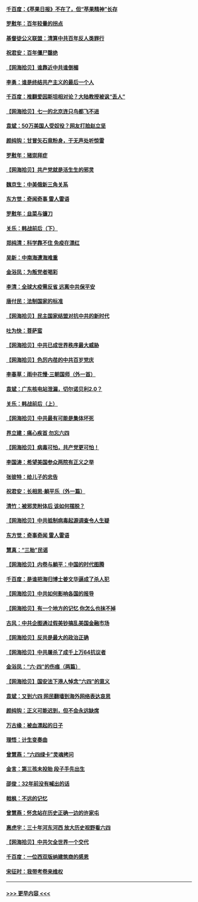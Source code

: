 #### [千百度：《苹果日报》不在了，但“苹果精神”长存](../pages/nsc993/n13046703.md?t=06252352) 
#### [罗慰年：百年较量的拐点](../pages/nsc993/n13046542.md?t=06252352) 
#### [基督徒公义联盟：清算中共百年反人类罪行](../pages/nsc993/n13046499.md?t=06252352) 
#### [祝君安：百年僵尸罄绝](../pages/nsc993/n13045595.md?t=06252352) 
#### [【网海拾贝】谁靠近中共谁倒楣](../pages/nsc993/n13044667.md?t=06252352) 
#### [李勇：谁是终结共产主义的最后一个人](../pages/nsc993/n13044397.md?t=06252352) 
#### [千百度：推翻爱因斯坦相对论？大陆教授被讽“丢人”](../pages/nsc993/n13043908.md?t=06252352) 
#### [【网海拾贝】七一的北京连只鸟都飞不进](../pages/nsc993/n13041377.md?t=06252352) 
#### [袁斌：50万美国人受奴役？网友打脸赵立坚](../pages/nsc993/n13041330.md?t=06252352) 
#### [颜纯钩：甘冒矢石竟粉身，于无声处听惊雷](../pages/nsc993/n13041140.md?t=06252352) 
#### [罗慰年：猪崇拜症](../pages/nsc993/n13041071.md?t=06252352) 
#### [【网海拾贝】共产党就是活生生的邪灵](../pages/nsc993/n13036627.md?t=06252352) 
#### [魏京生：中美俄新三角关系](../pages/nsc993/n13035986.md?t=06252352) 
#### [东方觉：奇闻奇事 雷人雷语](../pages/nsc993/n13035878.md?t=06252352) 
#### [罗慰年：韭菜与镰刀](../pages/nsc993/n13034374.md?t=06252352) 
#### [关乐：韩战前后（下）](../pages/nsc993/n13034113.md?t=06252352) 
#### [郑纯清：科学靠不住 免疫在漂红](../pages/nsc993/n13034093.md?t=06252352) 
#### [吴新：中南海遭海难重](../pages/nsc993/n13034084.md?t=06252352) 
#### [金浴凤：为叛党者喝彩](../pages/nsc993/n13034058.md?t=06252352) 
#### [李清：全球大疫需反省 远离中共保平安](../pages/nsc993/n13033784.md?t=06252352) 
#### [唐付民：法制国家的标准](../pages/nsc993/n13032944.md?t=06252352) 
#### [【网海拾贝】民主国家结盟对抗中共的新时代](../pages/nsc993/n13031717.md?t=06252352) 
#### [吐为快：菩萨蛮](../pages/nsc993/n13030033.md?t=06252352) 
#### [【网海拾贝】中共已成世界秩序最大威胁](../pages/nsc993/n13028138.md?t=06252352) 
#### [【网海拾贝】色厉内荏的中共百岁党庆](../pages/nsc993/n13025582.md?t=06252352) 
#### [李春草：雨中花慢‧三朝国师（外一首）](../pages/nsc993/n13025567.md?t=06252352) 
#### [袁斌：广东核电站泄漏，切尔诺贝利2.0？](../pages/nsc993/n13025475.md?t=06252352) 
#### [关乐：韩战前后（上）](../pages/nsc993/n13025387.md?t=06252352) 
#### [【网海拾贝】中共最有可能是集体坏死](../pages/nsc993/n13023101.md?t=06252352) 
#### [界立建：痛心疾首 勿忘六四](../pages/nsc993/n13022339.md?t=06252352) 
#### [【网海拾贝】病毒可怕，共产党更可怕！](../pages/nsc993/n13020728.md?t=06252352) 
#### [李国涛：希望美国参众两院有正义之举](../pages/nsc993/n13020674.md?t=06252352) 
#### [张彼特：给儿子的忠告](../pages/nsc993/n13018934.md?t=06252352) 
#### [祝君安：长相思‧躺平乐（外一篇）](../pages/nsc993/n13018923.md?t=06252352) 
#### [清竹：被邪灵附体后 该如何摆脱？](../pages/nsc993/n13018877.md?t=06252352) 
#### [【网海拾贝】中共抵制病毒起源调查令人生疑](../pages/nsc993/n13017785.md?t=06252352) 
#### [东方觉：奇事奇闻 雷人雷语](../pages/nsc993/n13017577.md?t=06252352) 
#### [慧真：“三胎”民谣](../pages/nsc993/n13017394.md?t=06252352) 
#### [【网海拾贝】内卷与躺平：中国的时代图腾](../pages/nsc993/n13016128.md?t=06252352) 
#### [千百度：是谁把海归博士姜文华逼成了杀人犯](../pages/nsc993/n13015218.md?t=06252352) 
#### [【网海拾贝】中共如何影响各国的报导](../pages/nsc993/n13012599.md?t=06252352) 
#### [【网海拾贝】有一个地方的记忆 你怎么也抹不掉](../pages/nsc993/n13009802.md?t=06252352) 
#### [古风：中共企图通过假美钞搞乱美国金融市场](../pages/nsc993/n13009626.md?t=06252352) 
#### [【网海拾贝】反共是最大的政治正确](../pages/nsc993/n13007051.md?t=06252352) 
#### [【网海拾贝】中共屠杀了成千上万64抗议者](../pages/nsc993/n13002713.md?t=06252352) 
#### [金浴凤：“六·四”的伤痕（两篇）](../pages/nsc993/n13001719.md?t=06252352) 
#### [【网海拾贝】国安法下港人悼念“六四”的意义](../pages/nsc993/n13001039.md?t=06252352) 
#### [袁斌：又到六四 网民翻墙到海外网络表达哀思](../pages/nsc993/n13000995.md?t=06252352) 
#### [颜纯钩：正义可能迟到，但不会永远缺席](../pages/nsc993/n13000920.md?t=06252352) 
#### [万古缘：被血漂起的日子](../pages/nsc993/n13000914.md?t=06252352) 
#### [理悟：计生变奏曲](../pages/nsc993/n13000414.md?t=06252352) 
#### [曾慧燕：“六四绿卡”灵魂拷问](../pages/nsc993/n13000277.md?t=06252352) 
#### [金言：第三孩未投胎 段子手先出生](../pages/nsc993/n13000215.md?t=06252352) 
#### [邵俊：32年前没有喊出的话](../pages/nsc993/n13000181.md?t=06252352) 
#### [戟枫：不远的记忆](../pages/nsc993/n13000121.md?t=06252352) 
#### [曾慧燕：怀念站在历史正确一边的许家屯](../pages/nsc993/n13000073.md?t=06252352) 
#### [惠虎宇：三十年河东河西 放大历史视野看六四](../pages/nsc993/n13000018.md?t=06252352) 
#### [【网海拾贝】中共欠全世界一个交代](../pages/nsc993/n12998706.md?t=06252352) 
#### [千百度：一位西双版纳建筑商的感恩](../pages/nsc993/n12998487.md?t=06252352) 
#### [宋征时：我带考卷来维权](../pages/nsc993/n12994088.md?t=06252352) 

----
#### [ >>> 更早内容 <<< ](../indexes/nsc993-earlier.md)
